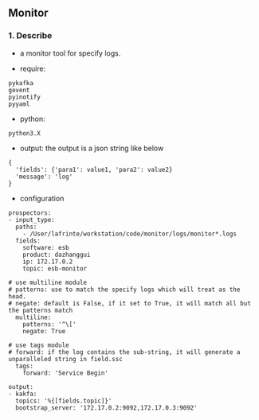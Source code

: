 ## Monitor
### 1. Describe

* a monitor tool for specify logs.

* require:

```
pykafka
gevent
pyinotify
pyyaml
```

* python:

```
python3.X
```

* output: the output is a json string like below

```
{
  'fields': {'para1': value1, 'para2': value2}
  'message': 'log'
}
```



* configuration

```
prospectors:
- input_type:
  paths:
    - /User/lafrinte/workstation/code/monitor/logs/monitor*.logs
  fields:
    software: esb
    product: dazhanggui
    ip: 172.17.0.2
    topic: esb-monitor

# use multiline module
# patterns: use to match the specify logs which will treat as the head.
# negate: default is False, if it set to True, it will match all but the patterns match
  multiline:
    patterns: '^\['
    negate: True       

# use tags module
# forward: if the log contains the sub-string, it will generate a unparalleled string in field.ssc
  tags:
    forward: 'Service Begin'

output:
- kakfa:
  topics: '%{[fields.topic]}'
  bootstrap_server: '172.17.0.2:9092,172.17.0.3:9092'
```


